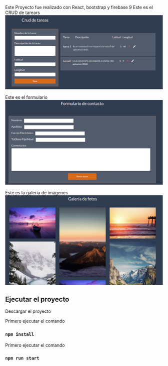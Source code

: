 Este Proyecto fue realizado con React, bootstrap y firebase 9
Este es el CRUD de tarears
![](crudTarea.png)

Este es el formulario
![](formulario.png)

Este es la galeria de imágenes
![](galeria.png)

## Ejecutar el proyecto

Descargar el proyecto

Primero ejecutar el comando
### `npm install`

Primero ejecutar el comando
### `npm run start`
